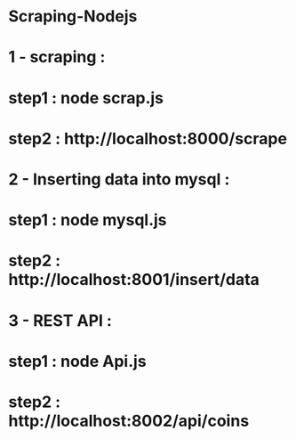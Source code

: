 # Scraping-Nodejs

# 1 - scraping : 

# step1 : node scrap.js
# step2 : http://localhost:8000/scrape


# 2 - Inserting data into mysql :

# step1 : node mysql.js
# step2 : http://localhost:8001/insert/data


# 3 - REST API :

# step1 : node Api.js
# step2 : http://localhost:8002/api/coins



